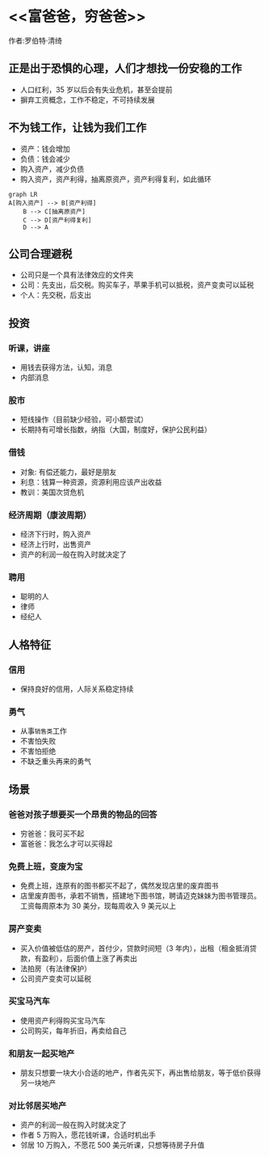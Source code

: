 # <<富爸爸，穷爸爸>>

作者:罗伯特·清绮

## 正是出于恐惧的心理，人们才想找一份安稳的工作

- 人口红利，35 岁以后会有失业危机，甚至会提前
- 摒弃工资概念，工作不稳定，不可持续发展

## 不为钱工作，让钱为我们工作

- 资产：钱会增加
- 负债：钱会减少
- 购入资产，减少负债
- 购入资产，资产利得，抽离原资产，资产利得复利，如此循环

```mermaid
graph LR
A[购入资产] --> B[资产利得]
    B --> C[抽离原资产]
    C --> D[资产利得复利]
    D --> A
```

## 公司合理避税

- 公司只是一个具有法律效应的文件夹
- 公司：先支出，后交税。购买车子，苹果手机可以抵税，资产变卖可以延税
- 个人：先交税，后支出

## 投资

### 听课，讲座

- 用钱去获得方法，认知，消息
- 内部消息

### 股市

- 短线操作（目前缺少经验，可小额尝试）
- 长期持有可增长指数，纳指（大国，制度好，保护公民利益）

### 借钱

- 对象: 有偿还能力，最好是朋友
- 利息：钱算一种资源，资源利用应该产出收益
- 教训：美国次贷危机

### 经济周期（康波周期）

- 经济下行时，购入资产
- 经济上行时，出售资产
- 资产的利润一般在购入时就决定了

### 聘用

- 聪明的人
- 律师
- 经纪人

## 人格特征

### 信用

- 保持良好的信用，人际关系稳定持续

### 勇气

- 从事`销售类`工作
- 不害怕失败
- 不害怕拒绝
- 不缺乏重头再来的勇气

## 场景

### 爸爸对孩子想要买一个昂贵的物品的回答

- 穷爸爸：我可买不起
- 富爸爸：我怎么才可以买得起

### 免费上班，变废为宝

- 免费上班，连原有的图书都买不起了，偶然发现店里的废弃图书
- 店里废弃图书，承若不销售，搭建地下图书馆，聘请迈克妹妹为图书管理员。工资每周原本为 30 美分，现每周收入 9 美元以上

### 房产变卖

- 买入价值被低估的房产，首付少，贷款时间短（3 年内），出租（租金抵消贷款，有盈利），后面价值上涨了再卖出
- 法拍房（有法律保护）
- 公司资产变卖可以延税

### 买宝马汽车

- 使用资产利得购买宝马汽车
- 公司购买，每年折旧，再卖给自己

### 和朋友一起买地产

- 朋友只想要一块大小合适的地产，作者先买下，再出售给朋友，等于低价获得另一块地产

### 对比邻居买地产

- 资产的利润一般在购入时就决定了
- 作者 5 万购入，愿花钱听课，合适时机出手
- 邻居 10 万购入，不愿花 500 美元听课，只想等待房子升值
